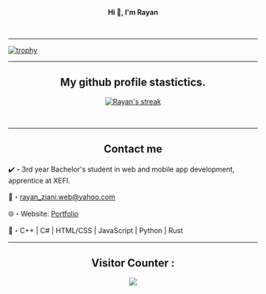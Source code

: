 <p align='center'>
  <b>Hi 👋, I'm Rayan</b><br>
</p>

<p align="center"><br>
  <a href="https://github.com/RayanZiani">
     </a>
</p>


--- 

[![trophy](https://github-profile-trophy.vercel.app/?username=RayanZiani&row=2&column=8&theme=onestar)](https://github.com/ryo-ma/github-profile-trophy)


--- 

<h2 align="center">My github profile stastictics.</h2>

<p align="center">
    <a href="https://github.com/RayanZiani">
        <img title="RayanZiani stats" alt="Rayan's streak" src="https://github-readme-streak-stats.herokuapp.com/?user=RayanZiani&theme=dark&hide_border=true&stroke=f53b3b"/>
    </a>
</p><br>


--- 

<h2 align="center">Contact me</h2>

✔️・3rd year Bachelor's student in web and mobile app development, apprentice at XEFI.

📩・rayan_ziani.web@yahoo.com

🌐・Website: [Portfolio](https://rayanziani.com/)

📮・C++ | C# | HTML/CSS | JavaScript | Python | Rust





---  

<h2 align="center">Visitor Counter :</h2>

<p align="center"> 
  <img src="https://profile-counter.glitch.me/RayanZiani/count.svg" />
</p>
